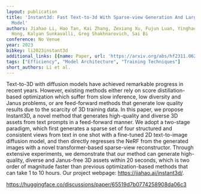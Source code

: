 ```yaml
---
layout: publication
title: 'Instant3d: Fast Text-to-3d With Sparse-view Generation And Large Reconstruction
  Model'
authors: Jiahao Li, Hao Tan, Kai Zhang, Zexiang Xu, Fujun Luan, Yinghao Xu, Yicong
  Hong, Kalyan Sunkavalli, Greg Shakhnarovich, Sai Bi
conference: No Venue
year: 2023
bibkey: li2023instant3d
additional_links: [{name: Paper, url: 'https://arxiv.org/abs/hf2311.06214'}]
tags: ["Efficiency", "Model Architecture", "Training Techniques"]
short_authors: Li et al.
---
```

Text-to-3D with diffusion models have achieved remarkable progress in recent years. However, existing methods either rely on score distillation-based optimization which suffer from slow inference, low diversity and Janus problems, or are feed-forward methods that generate low quality results due to the scarcity of 3D training data. In this paper, we propose Instant3D, a novel method that generates high-quality and diverse 3D assets from text prompts in a feed-forward manner. We adopt a two-stage paradigm, which first generates a sparse set of four structured and consistent views from text in one shot with a fine-tuned 2D text-to-image diffusion model, and then directly regresses the NeRF from the generated images with a novel transformer-based sparse-view reconstructor. Through extensive experiments, we demonstrate that our method can generate high-quality, diverse and Janus-free 3D assets within 20 seconds, which is two order of magnitude faster than previous optimization-based methods that can take 1 to 10 hours. Our project webpage: https://jiahao.ai/instant3d/.

https://huggingface.co/discussions/paper/65519d7b0774258908da06c3